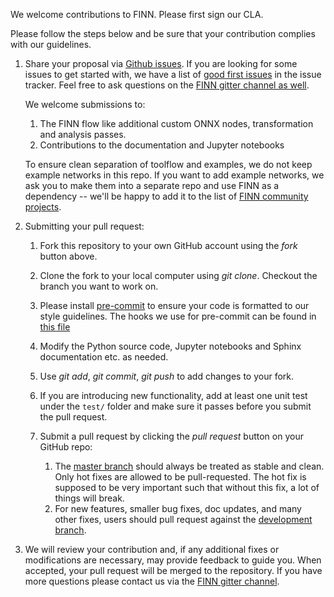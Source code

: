 We welcome contributions to FINN. Please first sign our CLA.

Please follow the steps below and be sure that your contribution complies with our guidelines.

1. Share your proposal via <a href="https://github.com/Xilinx/finn/issues" target="_blank">Github issues</a>. If you are looking for some issues to get started with, we have a list of <a href="https://github.com/Xilinx/finn/labels/good%20first%20issue">good first issues</a> in the issue tracker. Feel free to ask questions on the <a href="https://gitter.im/xilinx-finn/community?utm_source=badge&utm_medium=badge&utm_campaign=pr-badge">FINN gitter channel as well</a>.

	We welcome submissions to:

	1. The FINN flow like additional custom ONNX nodes, transformation and analysis passes.
	2. Contributions to the documentation and Jupyter notebooks

	To ensure clean separation of toolflow and examples, we do not keep example networks in this repo. If you want to add example networks, we ask you to make them into a separate repo and use FINN as a dependency -- we'll be happy to add it to the list of <a href="https://xilinx.github.io/finn/community">FINN community projects</a>.

2. Submitting your pull request:

	1. Fork this repository to your own GitHub account using the *fork* button above.

	2. Clone the fork to your local computer using *git clone*. Checkout the branch you want to work on.
	
	3. Please install <a href="https://pre-commit.com/" target="_blank">pre-commit</a> to ensure your code is formatted to our style guidelines. The hooks we use for pre-commit can be found in <a href="https://github.com/Xilinx/finn/blob/master/.pre-commit-config.yaml" target="_blank">this file</a>

	4. Modify the Python source code, Jupyter notebooks and Sphinx documentation etc. as needed.

	5. Use *git add*, *git commit*, *git push* to add changes to your fork. 
	
	6. If you are introducing new functionality, add at least one unit test under the `test/` folder and make sure it passes before you submit the pull request.

	7. Submit a pull request by clicking the *pull request* button on your GitHub repo:
		1. The <a href="https://github.com/Xilinx/finn" target="_blank">master branch</a> should always be treated as stable and clean. Only hot fixes are allowed to be pull-requested. The hot fix is supposed to be very important such that without this fix, a lot of things will break.
        2. For new features, smaller bug fixes, doc updates, and many other fixes, users should pull request against the <a href="https://github.com/Xilinx/finn/tree/dev" target="_blank">development branch</a>.

3. We will review your contribution and, if any additional fixes or modifications are
necessary, may provide feedback to guide you. When accepted, your pull request will
be merged to the repository. If you have more questions please contact us via the <a href="https://gitter.im/xilinx-finn/community" target="_blank">FINN gitter channel</a>.
